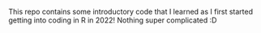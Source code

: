 This repo contains some introductory code that I learned as I first started getting into coding in R in 2022!
Nothing super complicated :D
